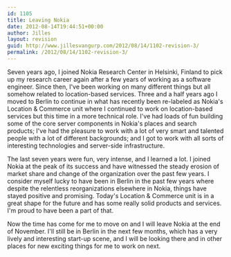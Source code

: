```yaml
---
id: 1105
title: Leaving Nokia
date: 2012-08-14T19:44:51+00:00
author: Jilles
layout: revision
guid: http://www.jillesvangurp.com/2012/08/14/1102-revision-3/
permalink: /2012/08/14/1102-revision-3/
---
```

Seven years ago, I joined Nokia Research Center in Helsinki, Finland to pick up my research career again after a few years of working as a software engineer. Since then, I've been working on many different things but all somehow related to location-based services. Three and a half years ago I moved to Berlin to continue in what has recently been re-labeled as Nokia's Location &amp; Commerce unit where I continued to work on location-based services but this time in a more technical role. I've had loads of fun building some of the core server components in Nokia's places and search products; I've had the pleasure to work with a lot of very smart and talented people with a lot of different backgrounds; and I got to work with all sorts of interesting technologies and server-side infrastructure.

The last seven years were fun, very intense, and I learned a lot. I joined Nokia at the peak of its success and have witnessed the steady erosion of market share and change of the organization over the past few years. I consider myself lucky to have been in Berlin in the past few years where despite the relentless reorganizations elsewhere in Nokia, things have stayed positive and promising. Today's Location &amp; Commerce unit is in a great shape for the future and has some really solid products and services. I'm proud to have been a part of that.

Now the time has come for me to move on and I will leave Nokia at the end of November. I'll still be in Berlin in the next few months, which has a very lively and interesting start-up scene, and I will be looking there and in other places for new exciting things for me to work on next.